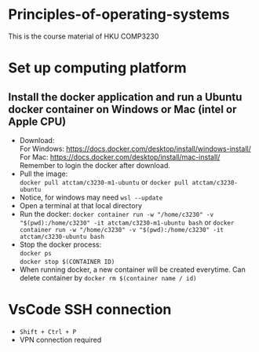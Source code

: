 # Principles-of-operating-systems
This is the course material of HKU COMP3230
# Set up computing platform
## Install the docker application and run a Ubuntu docker container on Windows or Mac (intel or Apple CPU)
- Download: 
</br> For Windows: <https://docs.docker.com/desktop/install/windows-install/>
</br> For Mac: <https://docs.docker.com/desktop/install/mac-install/>
</br> Remember to login the docker after download.
- Pull the image:
</br> `docker pull atctam/c3230-m1-ubuntu` or `docker pull atctam/c3230-ubuntu`
- Notice, for windows may need `wsl --update`
- Open a terminal at that local directory
- Run the docker: `docker container run -w "/home/c3230" -v "$(pwd):/home/c3230" -it atctam/c3230-m1-ubuntu bash` or `docker container run -w "/home/c3230" -v "$(pwd):/home/c3230" -it atctam/c3230-ubuntu bash`
- Stop the docker process:
</br> `docker ps`
</br> `docker stop $(CONTAINER ID)`
- When running docker, a new container will be created everytime. Can delete container by `docker rm $(container name / id)`
# VsCode SSH connection
- `Shift + Ctrl + P`
- VPN connection required
